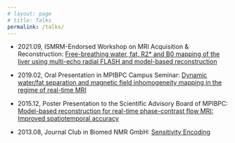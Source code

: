 ```yaml
---
# layout: page
# title: Talks
permalink: /talks/
---
```


* 2021.09, ISMRM-Endorsed Workshop on MRI Acquisition & Reconstruction: [Free-breathing water, fat, R2* and B0 mapping of the liver using multi-echo radial FLASH and model-based reconstruction](/assets/talks/2021_ISMRM_Workshop_Acq-Recon.pdf)

* 2019.02, Oral Presentation in MPIBPC Campus Seminar: [Dynamic water/fat separation and magnetic field inhomogeneity mapping in the regime of real-time MRI](/assets/talks/2019-02-20_MPIBPC_11.pdf)

* 2015.12, Poster Presentation to the Scientific Advisory Board of MPIBPC: [Model-based reconstruction for real-time phase-contrast flow MRI: Improved spatiotemporal accuracy](/assets/talks/2015-12-09_MPIBPC_SAB.pdf)

* 2013.08, Journal Club in Biomed NMR GmbH: [Sensitivity Encoding](/assets/talks/2013-08-07_BiomedNMR_SENSE.pdf)
